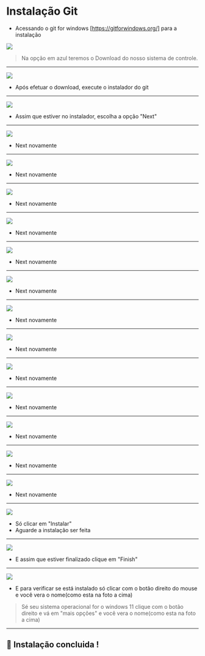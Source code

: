 # Instalação Git

- Acessando o git for windows [https://gitforwindows.org/] para a instalação 

<div>
<img src="../assets/git-0.png" />
</div>

>Na opção em azul teremos o Download do nosso sistema de controle.

---
<div>
<img src="../assets/git-1.png" />
</div>

- Após efetuar o download, execute o instalador do git

---

<div>
<img src="../assets/git-2.png" />
</div>

- Assim que estiver no instalador, escolha a opção "Next"

---

<div>
<img src="../assets/git-3.png" />
</div>

- Next novamente

---

<div>
<img src="../assets/git-4.png" />
</div>

- Next novamente

---

<div>
<img src="../assets/git-5.png" />
</div>

- Next novamente

---

<div>
<img src="../assets/git-6.png" />
</div>

- Next novamente

---

<div>
<img src="../assets/git-7.png" />
</div>

- Next novamente

---

<div>
<img src="../assets/git-8.png" />
</div>

- Next novamente

---

<div>
<img src="../assets/git-9.png" />
</div>

- Next novamente

---

<div>
<img src="../assets/git-10.png" />
</div>

- Next novamente

---

<div>
<img src="../assets/git-11.png" />
</div>

- Next novamente

---

<div>
<img src="../assets/git-12.png" />
</div>

- Next novamente

---

<div>
<img src="../assets/git-13.png" />
</div>

- Next novamente

---

<div>
<img src="../assets/git-14.png" />
</div>

- Next novamente

---

<div>
<img src="../assets/git-15.png" />
</div>

- Next novamente

---

<div>
<img src="../assets/git-16.png" />
</div>

- Só clicar em "Instalar"
- Aguarde a instalação ser feita

---

<div>
<img src="../assets/git-17.png" />
</div>

- E assim que estiver finalizado clique em "Finish"

---

<div>
<img src="../assets/git-18.png" />
</div>

- E para verificar se está instalado só clicar com o botão direito do mouse e você vera o nome(como esta na foto a cima)
> Sé seu sistema operacional for o windows 11 clique com o botão direito e vá em "mais opções" e você vera o nome(como esta na foto a cima)

---

## 🥳 Instalação concluida !
